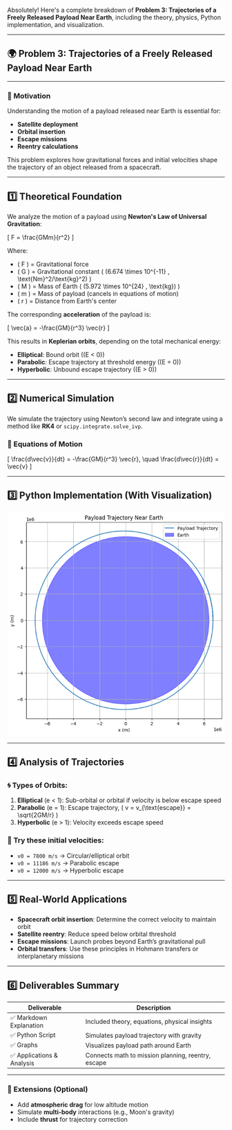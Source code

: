 Absolutely! Here's a complete breakdown of **Problem 3: Trajectories of a Freely Released Payload Near Earth**, including the theory, physics, Python implementation, and visualization.

---

## 🌍 **Problem 3: Trajectories of a Freely Released Payload Near Earth**

---

### 🎯 Motivation

Understanding the motion of a payload released near Earth is essential for:
- **Satellite deployment**
- **Orbital insertion**
- **Escape missions**
- **Reentry calculations**

This problem explores how gravitational forces and initial velocities shape the trajectory of an object released from a spacecraft.

---

## 1️⃣ Theoretical Foundation

We analyze the motion of a payload using **Newton's Law of Universal Gravitation**:

\[
F = \frac{GMm}{r^2}
\]

Where:
- \( F \) = Gravitational force
- \( G \) = Gravitational constant \( (6.674 \times 10^{-11} \, \text{Nm}^2/\text{kg}^2) \)
- \( M \) = Mass of Earth \( (5.972 \times 10^{24} \, \text{kg}) \)
- \( m \) = Mass of payload (cancels in equations of motion)
- \( r \) = Distance from Earth's center

The corresponding **acceleration** of the payload is:

\[
\vec{a} = -\frac{GM}{r^3} \vec{r}
\]

This results in **Keplerian orbits**, depending on the total mechanical energy:
- **Elliptical**: Bound orbit (\(E < 0\))
- **Parabolic**: Escape trajectory at threshold energy (\(E = 0\))
- **Hyperbolic**: Unbound escape trajectory (\(E > 0\))

---

## 2️⃣ Numerical Simulation

We simulate the trajectory using Newton’s second law and integrate using a method like **RK4** or `scipy.integrate.solve_ivp`.

### 🧮 Equations of Motion

\[
\frac{d\vec{v}}{dt} = -\frac{GM}{r^3} \vec{r}, \quad \frac{d\vec{r}}{dt} = \vec{v}
\]

---

## 3️⃣ Python Implementation (With Visualization)

![alt text](image-26.png)

---

## 4️⃣ Analysis of Trajectories

### 🌀 Types of Orbits:
1. **Elliptical** (e < 1): Sub-orbital or orbital if velocity is below escape speed
2. **Parabolic** (e = 1): Escape trajectory, \( v = v_{\text{escape}} = \sqrt{2GM/r} \)
3. **Hyperbolic** (e > 1): Velocity exceeds escape speed

### 🔁 Try these initial velocities:
- `v0 = 7800 m/s` → Circular/elliptical orbit
- `v0 = 11186 m/s` → Parabolic escape
- `v0 = 12000 m/s` → Hyperbolic escape

---

## 5️⃣ Real-World Applications

- **Spacecraft orbit insertion**: Determine the correct velocity to maintain orbit
- **Satellite reentry**: Reduce speed below orbital threshold
- **Escape missions**: Launch probes beyond Earth’s gravitational pull
- **Orbital transfers**: Use these principles in Hohmann transfers or interplanetary missions

---

## 6️⃣ Deliverables Summary

| Deliverable | Description |
|------------|-------------|
| ✅ Markdown Explanation | Included theory, equations, physical insights |
| ✅ Python Script | Simulates payload trajectory with gravity |
| ✅ Graphs | Visualizes payload path around Earth |
| ✅ Applications & Analysis | Connects math to mission planning, reentry, escape |

---

### 🧠 Extensions (Optional)

- Add **atmospheric drag** for low altitude motion
- Simulate **multi-body** interactions (e.g., Moon's gravity)
- Include **thrust** for trajectory correction
